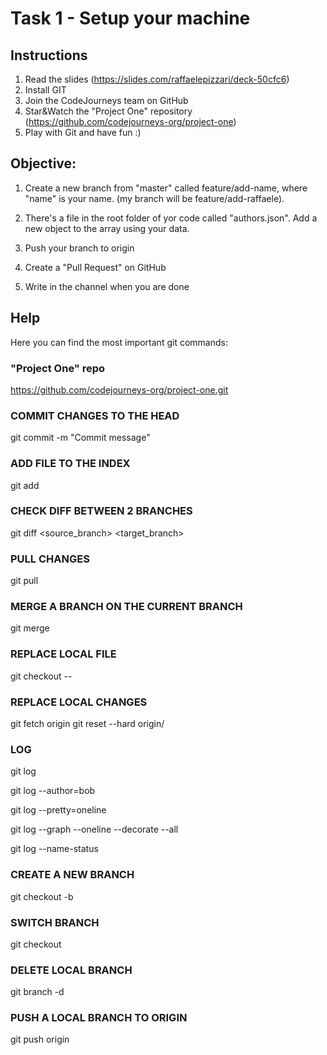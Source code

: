 # Task 1 - Setup your machine

## Instructions
1) Read the slides (https://slides.com/raffaelepizzari/deck-50cfc6)
2) Install GIT
3) Join the CodeJourneys team on GitHub
4) Star&Watch the "Project One" repository (https://github.com/codejourneys-org/project-one) 
5) Play with Git and have fun :)

## Objective:

1) Create a new branch from "master" called feature/add-name, where "name" is your name.
(my branch will be feature/add-raffaele).

2) There's a file in the root folder of yor code called "authors.json".
Add a new object to the array using your data.

3) Push your branch to origin

4) Create a "Pull Request" on GitHub

5) Write in the channel when you are done


## Help

Here you can find the most important git commands: 

### "Project One" repo
https://github.com/codejourneys-org/project-one.git

### COMMIT CHANGES TO THE HEAD
git commit -m "Commit message"

### ADD FILE TO THE INDEX
git add <filename>

### CHECK DIFF BETWEEN 2 BRANCHES
git diff <source_branch> <target_branch>

### PULL CHANGES
git pull

### MERGE A BRANCH ON THE CURRENT BRANCH
git merge <branch name>

### REPLACE LOCAL FILE
git checkout -- <filename>

### REPLACE LOCAL CHANGES
git fetch origin
git reset --hard origin/<branch name>


### LOG
git log

git log --author=bob

git log --pretty=oneline

git log --graph --oneline --decorate --all

git log --name-status

### CREATE A NEW BRANCH
git checkout -b <branch name>

### SWITCH BRANCH
git checkout <branch name>

### DELETE LOCAL BRANCH
git branch -d <branch name>

### PUSH A LOCAL BRANCH TO ORIGIN
git push origin <branch name>
